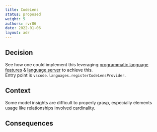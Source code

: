 ```yaml
---
title: CodeLens
status: proposed
weight: 5
authors: rvr06
date: 2022-01-06
layout: adr
---
```


## Decision

See how one could implement this leveraging [programmatic language features](https://code.visualstudio.com/api/language-extensions/programmatic-language-features) & [language server](https://code.visualstudio.com/api/language-extensions/language-server-extension-guide) to achieve this.  
Entry point is `vscode.languages.registerCodeLensProvider`.

## Context

Some model insights are difficult to properly grasp, especially elements usage like relationships involved cardinality.

## Consequences

